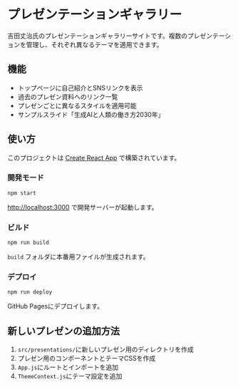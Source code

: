 # プレゼンテーションギャラリー

吉田丈治氏のプレゼンテーションギャラリーサイトです。複数のプレゼンテーションを管理し、それぞれ異なるテーマを適用できます。

## 機能

- トップページに自己紹介とSNSリンクを表示
- 過去のプレゼン資料へのリンク一覧
- プレゼンごとに異なるスタイルを適用可能
- サンプルスライド「生成AIと人類の働き方2030年」

## 使い方

このプロジェクトは [Create React App](https://github.com/facebook/create-react-app) で構築されています。

### 開発モード

```
npm start
```

[http://localhost:3000](http://localhost:3000) で開発サーバーが起動します。

### ビルド

```
npm run build
```

`build` フォルダに本番用ファイルが生成されます。

### デプロイ

```
npm run deploy
```

GitHub Pagesにデプロイします。

## 新しいプレゼンの追加方法

1. `src/presentations/`に新しいプレゼン用のディレクトリを作成
2. プレゼン用のコンポーネントとテーマCSSを作成
3. `App.js`にルートとインポートを追加
4. `ThemeContext.js`にテーマ設定を追加
